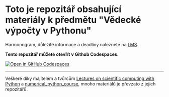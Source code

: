 # Toto je repozitář obsahující materiály k předmětu "Vědecké výpočty v Pythonu"

Harmonogram, důležíté informace a deadliny naleznete na [LMS](https://lms.vsb.cz).

**Tento repozitář můžete otevřít v Github Codespaces**.

[![Open in GitHub Codespaces](https://github.com/codespaces/badge.svg)](https://github.com/codespaces/new?hide_repo_select=true&ref=master&repo=596636028)

---

Veškeré díky majitelém a tvůrcům [Lectures on scientific computing with Python](http://github.com/jrjohansson/scientific-python-lectures) a [numerical_python_course](https://gitlab.com/coobas/numerical_python_course), mnoho materiálů je převzato z jejich repozitářů.

